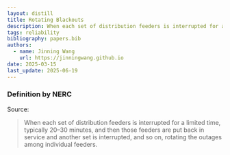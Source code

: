 ```yaml
---
layout: distill
title: Rotating Blackouts
description: When each set of distribution feeders is interrupted for a limited time and then rotated among individual feeders.
tags: reliability
bibliography: papers.bib
authors:
  - name: Jinning Wang
    url: https://jinningwang.github.io
date: 2025-03-15
last_update: 2025-06-19
---
```


### Definition by NERC

Source: <d-cite key="nerc2013terminology"></d-cite>

> When each set of distribution feeders is interrupted for a limited time, typically 20–30 minutes, and then those feeders are put back in service and another set is interrupted, and so on, rotating the outages among individual feeders.
